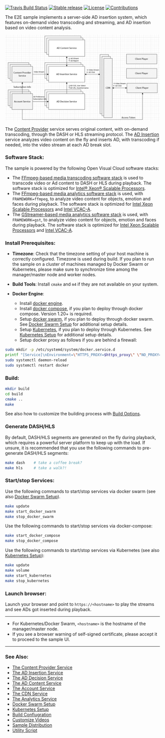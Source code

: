 [![Travis Build Status](https://travis-ci.com/OpenVisualCloud/Ad-Insertion-Sample.svg?branch=master)](https://travis-ci.com/OpenVisualCloud/Ad-Insertion-Sample)
[![Stable release](https://img.shields.io/badge/latest_release-v1.0-green.svg)](https://github.com/OpenVisualCloud/Ad-Insertion-Sample/releases/tag/v1.0)
[![License](https://img.shields.io/badge/license-BSD_3_Clause-green.svg)](https://github.com/OpenVisualCloud/Ad-Insertion-Sample/blob/master/LICENSE)
[![Contributions](https://img.shields.io/badge/contributions-welcome-blue.svg)](https://github.com/OpenVisualCloud/Ad-Insertion-Sample/wiki)

The E2E sample implements a server-side AD insertion system, which features on-demand video transcoding and streaming, and AD insertion based on video content analysis.

<img src="doc/overall-arch.png" width="800">

The [Content Provider](content-provider/README.md) service serves original content, with on-demand transcoding, through the DASH or HLS streaming protocol. The [AD Insertion](ad-insertion/README.md) service analyzes video content on the fly and inserts AD, with transcoding if needed, into the video stream at each AD break slot.   

### Software Stack: 

The sample is powered by the following Open Visual Cloud software stacks:  

- The [FFmpeg-based media transcoding software stack](https://github.com/OpenVisualCloud/Dockerfiles/tree/master/Xeon/ubuntu-18.04/media/ffmpeg) is used to transcode video or Ad content to DASH or HLS during playback. The software stack is optimized for [Intel® Xeon® Scalable Processors](https://github.com/OpenVisualCloud/Dockerfiles/tree/master/Xeon/ubuntu-18.04/media/ffmpeg).     
- The [FFmpeg-based media analytics software stack](https://github.com/OpenVisualCloud/Dockerfiles/tree/master/Xeon/ubuntu-18.04/analytics/ffmpeg) is used, with `FRAMEWORK=ffmpeg`, to analyze video content for objects, emotion and faces during playback. The software stack is optimized for [Intel Xeon Scalable Processors](https://github.com/OpenVisualCloud/Dockerfiles/tree/master/Xeon/ubuntu-18.04/analytics/ffmpeg) and [Intel VCAC-A](https://github.com/OpenVisualCloud/Dockerfiles/tree/master/VCAC-A/ubuntu-18.04/analytics/ffmpeg).  
- The [GStreamer-based media analytics software stack](https://github.com/OpenVisualCloud/Dockerfiles/tree/master/Xeon/ubuntu-18.04/analytics/gst) is used, with `FRAMEWORK=gst`, to analyze video content for objects, emotion and faces during playback. The software stack is optimized for [Intel Xeon Scalable Processors](https://github.com/OpenVisualCloud/Dockerfiles/tree/master/Xeon/ubuntu-18.04/analytics/gst) and [Intel VCAC-A](https://github.com/OpenVisualCloud/Dockerfiles/tree/master/VCAC-A/ubuntu-18.04/analytics/gst).  

### Install Prerequisites:

- **Timezone**: Check that the timezone setting of your host machine is correctly configured. Timezone is used during build. If you plan to run the sample on a cluster of machines managed by Docker Swarm or Kubernetes, please make sure to synchronize time among the manager/master node and worker nodes.    

- **Build Tools**: Install `cmake` and `m4` if they are not available on your system.        

- **Docker Engine**:        
  - Install [docker engine](https://docs.docker.com/install).     
  - Install [docker compose](https://docs.docker.com/compose/install), if you plan to deploy through docker compose. Version 1.20+ is required.    
  - Setup [docker swarm](https://docs.docker.com/engine/swarm), if you plan to deploy through docker swarm. See [Docker Swarm Setup](deployment/docker-swarm/README.md) for additional setup details.  
  - Setup [Kubernetes](https://kubernetes.io/docs/setup), if you plan to deploy through Kubernetes. See [Kubernetes Setup](deployment/kubernetes/README.md) for additional setup details.     
  - Setup docker proxy as follows if you are behind a firewall:   

```bash
sudo mkdir -p /etc/systemd/system/docker.service.d       
printf "[Service]\nEnvironment=\"HTTPS_PROXY=$https_proxy\" \"NO_PROXY=$no_proxy\"\n" | sudo tee /etc/systemd/system/docker.service.d/proxy.conf       
sudo systemctl daemon-reload          
sudo systemctl restart docker     
```

### Build: 

```bash
mkdir build    
cd build     
cmake ..    
make     
```
See also how to customize the building process with [Build Options](doc/cmake.md).

### Generate DASH/HLS

By default, DASH/HLS segments are generated on the fly during playback, which requires a powerful server platform to keep up with the load. If unsure, it is recommended that you use the following commands to pre-generate DASH/HLS segments:

```bash
make dash    # take a coffee break?        
make hls     # take a walk?!      
```

### Start/stop Services:

Use the following commands to start/stop services via docker swarm (see also [Docker Swarm Setup](deployment/docker-swarm/README.md)).    

```bash
make update
make start_docker_swarm      
make stop_docker_swarm      
```

Use the following commands to start/stop services via docker-compose:        

```bash
make start_docker_compose      
make stop_docker_compose      
```

Use the following commands to start/stop services via Kubernetes (see also [Kubernetes Setup](deployment/kubernetes/README.md)):        

```bash
make update
make volume
make start_kubernetes      
make stop_kubernetes      
```

### Launch browser:

Launch your browser and point to `https://<hostname>` to play the streams and see ADs got inserted during playback. 

---

- For Kubernetes/Docker Swarm, `<hostname>` is the hostname of the manager/master node.
- If you see a browser warning of self-signed certificate, please accept it to proceed to the sample UI.

---

### See Also:

- [The Content Provider Service](content-provider/README.md)  
- [The AD Insertion Service](ad-insertion/README.md)  
- [The AD Decision Service](ad-content/ad-decision/README.md)  
- [The AD Content Service](ad-content/README.md)  
- [The Account Service](account/README.md) 
- [The CDN Service](cdn/README.md) 
- [The Analytics Service](ad-insertion/analytics/README.md) 
- [Docker Swarm Setup](deployment/docker-swarm/README.md)  
- [Kubernetes Setup](deployment/kubernetes/README.md)  
- [Build Confiugration](doc/cmake.md)   
- [Customize Videos](doc/customize.md)   
- [Sample Distribution](doc/dist.md)  
- [Utility Script](doc/script.md)  
